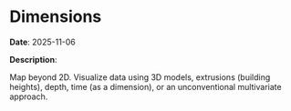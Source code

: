 # Dimensions

**Date**: 2025-11-06

**Description**:

Map beyond 2D. Visualize data using 3D models, extrusions (building heights), depth, time (as a dimension), or an unconventional multivariate approach.
